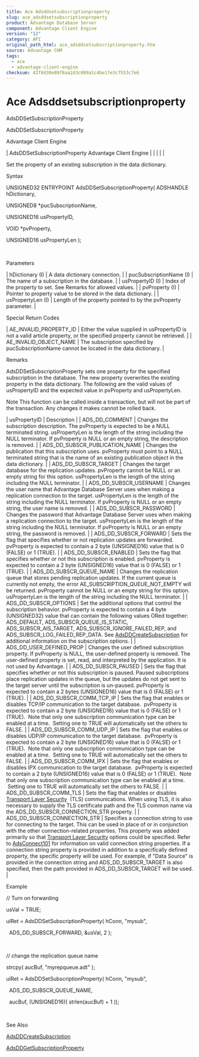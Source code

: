 ```yaml
---
title: Ace Adsddsetsubscriptionproperty
slug: ace_adsddsetsubscriptionproperty
product: Advantage Database Server
component: Advantage Client Engine
version: "12"
category: API
original_path_html: ace_adsddsetsubscriptionproperty.htm
source: Advantage CHM
tags:
  - ace
  - advantage-client-engine
checksum: 42f8d30e89f8aa2d3c009a1c4be17e3c7553c7e6
---
```


# Ace Adsddsetsubscriptionproperty

AdsDDSetSubscriptionProperty

AdsDDSetSubscriptionProperty

Advantage Client Engine

| AdsDDSetSubscriptionProperty  Advantage Client Engine |  |  |  |  |

Set the property of an existing subscription in the data dictionary.

Syntax

UNSIGNED32 ENTRYPOINT AdsDDSetSubscriptionProperty( ADSHANDLE hDictionary,

UNSIGNED8 \*pucSubscriptionName,

UNSIGNED16 usPropertyID,

VOID \*pvProperty,

UNSIGNED16 usPropertyLen );

 

Parameters

| hDictionary (I) | A data dictionary connection. |
| pucSubscriptionName (I) | The name of a subscription in the database. |
| usPropertyID (I) | Index of the property to set. See Remarks for allowed values. |
| pvProperty (I) | Pointer to property value to be stored in the data dictionary. |
| usPropertyLen (I) | Length of the property pointed to by the pvProperty parameter. |

Special Return Codes

| AE\_INVALID\_PROPERTY\_ID | Either the value supplied in usPropertyID is not a valid article property, or the specified property cannot be retrieved. |
| AE\_INVALID\_OBJECT\_NAME | The subscription specified by pucSubscriptionName cannot be located in the data dictionary. |

Remarks

AdsDDSetSubscriptionProperty sets one property for the specified subscription in the database. The new property overwrites the existing property in the data dictionary. The following are the valid values of usPropertyID and the expected value in pvProperty and usPropertyLen.

Note This function can be called inside a transaction, but will not be part of the transaction. Any changes it makes cannot be rolled back.

| usPropertyID | Description |
| ADS\_DD\_COMMENT | Changes the subscription description. The pvProperty is expected to be a NULL terminated string. usPropertyLen is the length of the string including the NULL terminator. If pvProperty is NULL or an empty string, the description is removed. |
| ADS\_DD\_SUBSCR\_PUBLICATION\_NAME | Changes the publication that this subscription uses. pvProperty must point to a NULL terminated string that is the name of an existing publication object in the data dictionary. |
| ADS\_DD\_SUBSCR\_TARGET | Changes the target database for the replication updates. pvProperty cannot be NULL or an empty string for this option. usPropertyLen is the length of the string including the NULL terminator. |
| ADS\_DD\_SUBSCR\_USERNAME | Changes the user name that Advantage Database Server uses when making a replication connection to the target. usPropertyLen is the length of the string including the NULL terminator. If pvProperty is NULL or an empty string, the user name is removed. |
| ADS\_DD\_SUBSCR\_PASSWORD | Changes the password that Advantage Database Server uses when making a replication connection to the target. usPropertyLen is the length of the string including the NULL terminator. If pvProperty is NULL or an empty string, the password is removed. |
| ADS\_DD\_SUBSCR\_FORWARD | Sets the flag that specifies whether or not replication updates are forwarded. pvProperty is expected to contain a 2 byte (UNSIGNED16) value that is 0 (FALSE) or 1 (TRUE). |
| ADS\_DD\_SUBSCR\_ENABLED | Sets the flag that specifies whether or not this subscription is enabled. pvProperty is expected to contain a 2 byte (UNSIGNED16) value that is 0 (FALSE) or 1 (TRUE). |
| ADS\_DD\_SUBSCR\_QUEUE\_NAME | Changes the replication queue that stores pending replication updates. If the current queue is currently not empty, the error AE\_SUBSCRIPTION\_QUEUE\_NOT\_EMPTY will be returned. pvProperty cannot be NULL or an empty string for this option. usPropertyLen is the length of the string including the NULL terminator. |
| ADS\_DD\_SUBSCR\_OPTIONS | Set the additional options that control the subscription behavior. pvProperty is expected to contain a 4 byte (UNSIGNED32) value that can contain the following values ORed together: ADS\_DEFAULT, ADS\_SUBSCR\_QUEUE\_IS\_STATIC, ADS\_SUBSCR\_AIS\_TARGET, ADS\_SUBSCR\_IGNORE\_FAILED\_REP, and ADS\_SUBSCR\_LOG\_FAILED\_REP\_DATA. See [AdsDDCreateSubscription](ace_adsddcreatesubscription.md) for additional information on the subscription options. |
| ADS\_DD\_USER\_DEFINED\_PROP | Changes the user defined subscription property. If pvProperty is NULL, the user-defined property is removed. The user-defined property is set, read, and interpreted by the application. It is not used by Advantage. |
| ADS\_DD\_SUBSCR\_PAUSED | Sets the flag that specifies whether or not this subscription is paused. Paused subscriptions place replication updates in the queue, but the updates do not get sent to the target server until the subscription is un-paused. pvProperty is expected to contain a 2 bytes (UNSIGNED16) value that is 0 (FALSE) or 1 (TRUE). |
| ADS\_DD\_SUBSCR\_COMM\_TCP\_IP | Sets the flag that enables or disables TCP/IP communication to the target database.  pvProperty is expected to contain a 2 byte (UNSIGNED16) value that is 0 (FALSE) or 1 (TRUE).  Note that only one subscription communication type can be enabled at a time.  Setting one to TRUE will automatically set the others to FALSE. |
| ADS\_DD\_SUBSCR\_COMM\_UDP\_IP | Sets the flag that enables or disables UDP/IP communication to the target database.  pvProperty is expected to contain a 2 byte (UNSIGNED16) value that is 0 (FALSE) or 1 (TRUE).  Note that only one subscription communication type can be enabled at a time.  Setting one to TRUE will automatically set the others to FALSE. |
| ADS\_DD\_SUBSCR\_COMM\_IPX | Sets the flag that enables or disables IPX communication to the target database.  pvProperty is expected to contain a 2 byte (UNSIGNED16) value that is 0 (FALSE) or 1 (TRUE).  Note that only one subscription communication type can be enabled at a time.  Setting one to TRUE will automatically set the others to FALSE. |
| ADS\_DD\_SUBSCR\_COMM\_TLS | Sets the flag that enables or disables [Transport Layer Security](master_communications_encryption.md)  (TLS) communications. When using TLS, it is also necessary to supply the TLS certificate path and the TLS common name via the ADS\_DD\_SUBSCR\_CONNECTION\_STR property. |
| ADS\_DD\_SUBSCR\_CONNECTION\_STR | Specifies a connection string to use for connecting to the target. This can be used in place of or in conjunction with the other connection-related properties. This property was added primarily so that [Transport Layer Security](master_communications_encryption.md) options could be specified. Refer to [AdsConnect101](ace_adsconnect101.md) for information on valid connection string properties. If a connection string property is provided in addition to a specifically defined property, the specific property will be used. For example, if "Data Source" is provided in the connection string and ADS\_DD\_SUBSCR\_TARGET is also specified, then the path provided in ADS\_DD\_SUBSCR\_TARGET will be used. |

Example

// Turn on forwarding

usVal = TRUE;

ulRet = AdsDDSetSubscriptionProperty( hConn, "mysub",

  ADS\_DD\_SUBSCR\_FORWARD, &usVal, 2 );

 

// change the replication queue name

strcpy( aucBuf, "myrepqueue.adt" );

ulRet = AdsDDSetSubscriptionProperty( hConn, "mysub",

  ADS\_DD\_SUBSCR\_QUEUE\_NAME,

  aucBuf, (UNSIGNED16)( strlen(aucBuf) + 1 ));

 

See Also

[AdsDDCreateSubscription](ace_adsddcreatesubscription.md)

[AdsDDGetSubscriptionProperty](ace_adsddgetsubscriptionproperty.md)
